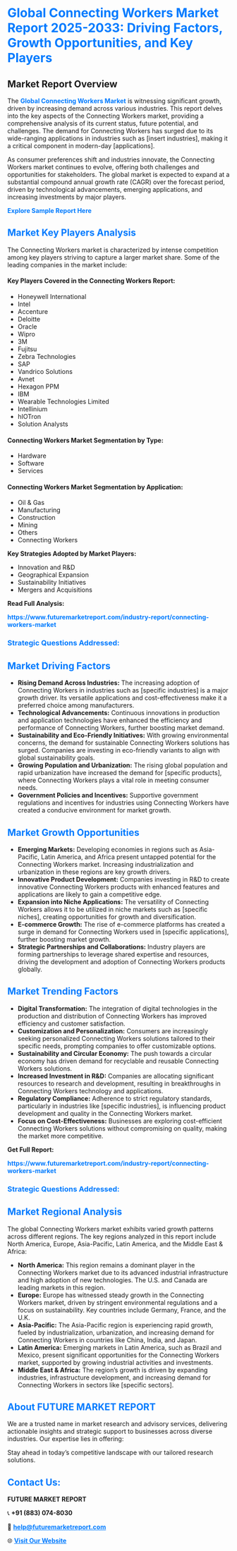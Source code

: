 <h1 style="color: #007BFF;">Global Connecting Workers Market Report 2025-2033: Driving Factors, Growth Opportunities, and Key Players</h1>

<section id="overview">
<h2>Market Report Overview</h2>
<p>The <a href="https://www.futuremarketreport.com/industry-report/connecting-workers-market" style="color: #007BFF; text-decoration: none;"><strong>Global Connecting Workers Market</strong></a> is witnessing significant growth, driven by increasing demand across various industries. This report delves into the key aspects of the Connecting Workers market, providing a comprehensive analysis of its current status, future potential, and challenges. The demand for Connecting Workers has surged due to its wide-ranging applications in industries such as [insert industries], making it a critical component in modern-day [applications].</p>
<p>As consumer preferences shift and industries innovate, the Connecting Workers market continues to evolve, offering both challenges and opportunities for stakeholders. The global market is expected to expand at a substantial compound annual growth rate (CAGR) over the forecast period, driven by technological advancements, emerging applications, and increasing investments by major players.</p>
</section>

<section id="overview">
<p><a href="https://www.futuremarketreport.com/request-sample/reportId=112231" style="color: #007BFF; text-decoration: none;"><strong>Explore Sample Report Here</strong></a></p>
</section>

<section id="key-players">
<h2 style="color: #007BFF;">Market Key Players Analysis</h2>
<p>The Connecting Workers market is characterized by intense competition among key players striving to capture a larger market share. Some of the leading companies in the market include:</p>
<h4>Key Players Covered in the Connecting Workers Report:</h4>
<ul><li>Honeywell International</li><li>Intel</li><li>Accenture</li><li>Deloitte</li><li>Oracle</li><li>Wipro</li><li>3M</li><li>Fujitsu</li><li>Zebra Technologies</li><li>SAP</li><li>Vandrico Solutions</li><li>Avnet</li><li>Hexagon PPM</li><li>IBM</li><li>Wearable Technologies Limited</li><li>Intellinium</li><li>hIOTron</li><li>Solution Analysts</li></ul>
<h4>Connecting Workers Market Segmentation by Type:</h4>
<ul><li>Hardware</li><li>Software</li><li>Services</li></ul>

<h4>Connecting Workers Market Segmentation by Application:</h4>
<ul><li>Oil &amp; Gas</li><li>Manufacturing</li><li>Construction</li><li>Mining</li><li>Others</li><li>Connecting Workers</li></ul>
<p><strong>Key Strategies Adopted by Market Players:</strong></p>
<ul>
<li>Innovation and R&D</li>
<li>Geographical Expansion</li>
<li>Sustainability Initiatives</li>
<li>Mergers and Acquisitions</li>
</ul>
</section>

<section>
<p><strong>Read Full Analysis: </strong></p><a href="https://www.futuremarketreport.com/industry-report/connecting-workers-market" style="color: #007BFF; text-decoration: none;"><strong>https://www.futuremarketreport.com/industry-report/connecting-workers-market</strong></a>
<h3 style="color: #007BFF;">Strategic Questions Addressed:</h3>
</section>

<section id="driving-factors">
<h2 style="color: #007BFF;">Market Driving Factors</h2>
<ul>
<li><strong>Rising Demand Across Industries:</strong> The increasing adoption of Connecting Workers in industries such as [specific industries] is a major growth driver. Its versatile applications and cost-effectiveness make it a preferred choice among manufacturers.</li>
<li><strong>Technological Advancements:</strong> Continuous innovations in production and application technologies have enhanced the efficiency and performance of Connecting Workers, further boosting market demand.</li>
<li><strong>Sustainability and Eco-Friendly Initiatives:</strong> With growing environmental concerns, the demand for sustainable Connecting Workers solutions has surged. Companies are investing in eco-friendly variants to align with global sustainability goals.</li>
<li><strong>Growing Population and Urbanization:</strong> The rising global population and rapid urbanization have increased the demand for [specific products], where Connecting Workers plays a vital role in meeting consumer needs.</li>
<li><strong>Government Policies and Incentives:</strong> Supportive government regulations and incentives for industries using Connecting Workers have created a conducive environment for market growth.</li>
</ul>
</section>

<section id="growth-opportunities">
<h2 style="color: #007BFF;">Market Growth Opportunities</h2>
<ul>
<li><strong>Emerging Markets:</strong> Developing economies in regions such as Asia-Pacific, Latin America, and Africa present untapped potential for the Connecting Workers market. Increasing industrialization and urbanization in these regions are key growth drivers.</li>
<li><strong>Innovative Product Development:</strong> Companies investing in R&D to create innovative Connecting Workers products with enhanced features and applications are likely to gain a competitive edge.</li>
<li><strong>Expansion into Niche Applications:</strong> The versatility of Connecting Workers allows it to be utilized in niche markets such as [specific niches], creating opportunities for growth and diversification.</li>
<li><strong>E-commerce Growth:</strong> The rise of e-commerce platforms has created a surge in demand for Connecting Workers used in [specific applications], further boosting market growth.</li>
<li><strong>Strategic Partnerships and Collaborations:</strong> Industry players are forming partnerships to leverage shared expertise and resources, driving the development and adoption of Connecting Workers products globally.</li>
</ul>
</section>

<section id="trending-factors">
<h2 style="color: #007BFF;">Market Trending Factors</h2>
<ul>
<li><strong>Digital Transformation:</strong> The integration of digital technologies in the production and distribution of Connecting Workers has improved efficiency and customer satisfaction.</li>
<li><strong>Customization and Personalization:</strong> Consumers are increasingly seeking personalized Connecting Workers solutions tailored to their specific needs, prompting companies to offer customizable options.</li>
<li><strong>Sustainability and Circular Economy:</strong> The push towards a circular economy has driven demand for recyclable and reusable Connecting Workers solutions.</li>
<li><strong>Increased Investment in R&D:</strong> Companies are allocating significant resources to research and development, resulting in breakthroughs in Connecting Workers technology and applications.</li>
<li><strong>Regulatory Compliance:</strong> Adherence to strict regulatory standards, particularly in industries like [specific industries], is influencing product development and quality in the Connecting Workers market.</li>
<li><strong>Focus on Cost-Effectiveness:</strong> Businesses are exploring cost-efficient Connecting Workers solutions without compromising on quality, making the market more competitive.</li>
</ul>
</section>

<section>
<p><strong>Get Full Report: </strong></p><a href="https://www.futuremarketreport.com/industry-report/connecting-workers-market" style="color: #007BFF; text-decoration: none;"><strong>https://www.futuremarketreport.com/industry-report/connecting-workers-market</strong></a>
<h3 style="color: #007BFF;">Strategic Questions Addressed:</h3>
</section>


<section id="regional-analysis">
<h2 style="color: #007BFF;">Market Regional Analysis</h2>
<p>The global Connecting Workers market exhibits varied growth patterns across different regions. The key regions analyzed in this report include North America, Europe, Asia-Pacific, Latin America, and the Middle East & Africa:</p>
<ul>
<li><strong>North America:</strong> This region remains a dominant player in the Connecting Workers market due to its advanced industrial infrastructure and high adoption of new technologies. The U.S. and Canada are leading markets in this region.</li>
<li><strong>Europe:</strong> Europe has witnessed steady growth in the Connecting Workers market, driven by stringent environmental regulations and a focus on sustainability. Key countries include Germany, France, and the U.K.</li>
<li><strong>Asia-Pacific:</strong> The Asia-Pacific region is experiencing rapid growth, fueled by industrialization, urbanization, and increasing demand for Connecting Workers in countries like China, India, and Japan.</li>
<li><strong>Latin America:</strong> Emerging markets in Latin America, such as Brazil and Mexico, present significant opportunities for the Connecting Workers market, supported by growing industrial activities and investments.</li>
<li><strong>Middle East & Africa:</strong> The region’s growth is driven by expanding industries, infrastructure development, and increasing demand for Connecting Workers in sectors like [specific sectors].</li>
</ul>
</section>

<footer>
<h2 style="color: #007BFF;">About FUTURE MARKET REPORT</h2>
<p>We are a trusted name in market research and advisory services, delivering actionable insights and strategic support to businesses across diverse industries. Our expertise lies in offering:</p>

<p>Stay ahead in today’s competitive landscape with our tailored research solutions.</p>

<h2 style="color: #007BFF;">Contact Us:</h2>
<p><strong>FUTURE MARKET REPORT</strong></p>
<p>📞 <strong>+91 (883) 074-8030</strong></p>
<p>📧 <strong><a href="mailto:help@futuremarketreport.com" style="color: #007BFF;">help@futuremarketreport.com</a></strong></p>
<p>🌐 <strong><a href="https://www.futuremarketreport.com/" style="color: #007BFF;">Visit Our Website</a></strong></p>
</footer>